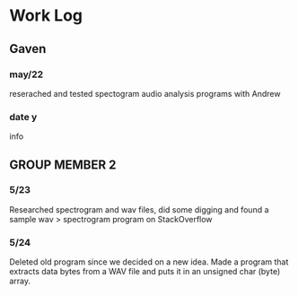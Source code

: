 # Work Log

## Gaven

### may/22

reserached and tested spectogram audio analysis programs with Andrew 

### date y

info


## GROUP MEMBER 2

### 5/23

Researched spectrogram and wav files, did some digging and found a sample wav > spectrogram program on StackOverflow

### 5/24

Deleted old program since we decided on a new idea. Made a program that extracts data bytes from a WAV file and puts it in an unsigned char (byte) array.
